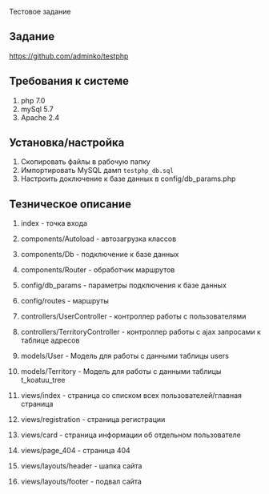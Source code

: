 Тестовое задание

## Задание
https://github.com/adminko/testphp

## Требования к системе
1. php 7.0
2. mySql 5.7
3. Apache 2.4

## Установка/настройка
1. Скопировать файлы в рабочую папку
2. Импортировать MySQL дамп `testphp_db.sql`
3. Настроить доключение к базе данных в config/db_params.php

## Тезническое описание
1. index - точка входа

2. components/Autoload - автозагрузка классов
3. components/Db - подключение к базе данных
4. components/Router - обработчик маршрутов

5. config/db_params - параметры подключения к базе данных
6. config/routes - маршруты
7. controllers/UserController - контроллер работы с пользователями
8. controllers/TerritoryController - контроллер работы с ajax запросами к таблице адресов

9. models/User - Модель для работы с данными таблицы users
10. models/Territory - Модель для работы с данными таблицы t_koatuu_tree

11. views/index - страница со списком всех пользователей/главная страница
12. views/registration - страница регистрации
13. views/card - страница информации об отдельном пользователе
14. views/page_404 - страница 404
15. views/layouts/header - шапка сайта
16. views/layouts/footer - подвал сайта
